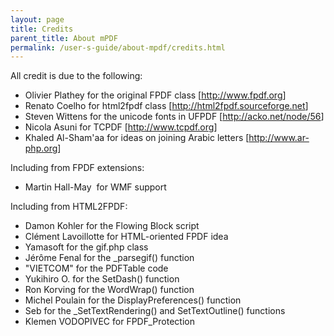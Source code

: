 ```yaml
---
layout: page
title: Credits
parent_title: About mPDF
permalink: /user-s-guide/about-mpdf/credits.html
---
```


<div id="bpmbook" class="bpmbook" style="direction:ltr;">
<div class="topic_user_field">
<div id="U0">
<p>All credit is due to the following:</p>
<ul>
<li>Olivier Plathey for the original FPDF class [<a href="http://www.fpdf.org/">http://www.fpdf.org</a>]</li>
<li>Renato Coelho for html2fpdf class [<a href="http://html2fpdf.sourceforge.net/">http://html2fpdf.sourceforge.net</a>]</li>
<li>Steven Wittens for the unicode fonts in UFPDF [<a href="http://acko.net/node/56">http://acko.net/node/56</a>]</li>
<li>Nicola Asuni for TCPDF [<a href="http://www.tcpdf.org/">http://www.tcpdf.org</a>]</li>
<li>Khaled Al-Sham'aa for ideas on joining Arabic letters [<a href="http://www.ar-php.org/">http://www.ar-php.org</a>]</li>
</ul>
<p>Including from FPDF extensions:</p>
<ul>
<li>Martin Hall-May  for WMF support

</li>
</ul>
<p>Including from HTML2FPDF:</p>
<ul>
<li>Damon Kohler for the Flowing Block script</li>
<li>Clément Lavoillotte for HTML-oriented FPDF idea</li>
<li>Yamasoft for the gif.php class</li>
<li>Jérôme Fenal for the _parsegif() function</li>
<li>"VIETCOM" for the PDFTable code</li>
<li>Yukihiro O. for the SetDash() function</li>
<li>Ron Korving for the WordWrap() function</li>
<li>Michel Poulain for the DisplayPreferences() function</li>
<li>Seb for the _SetTextRendering() and SetTextOutline() functions</li>
<li>Klemen VODOPIVEC for FPDF_Protection</li>
</ul>
<p> </p>
</div>
</div>

